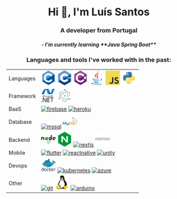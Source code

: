 <h1 align="center">Hi 👋, I'm Luís Santos</h1>
<h3 align="center">A developer from Portugal</h3>

<h5 align="center"> - I’m currently learning **Java Spring Boot**</h5>



<h3 align="center">Languages and tools I've worked with in the past:</h3>
<table align="center">
    <tr>
    </tr>
    <tr>
        <td>Languages</td>
        <td class="category-icons">
            <a href="https://www.cprogramming.com/" target="_blank" rel="noreferrer"><img
                    src="https://raw.githubusercontent.com/devicons/devicon/master/icons/c/c-original.svg" alt="c"
                    width="40" height="40" /></a>
            <a href="https://www.w3schools.com/cpp/" target="_blank" rel="noreferrer"><img
                    src="https://raw.githubusercontent.com/devicons/devicon/master/icons/cplusplus/cplusplus-original.svg"
                    alt="cplusplus" width="40" height="40" /></a>
            <a href="https://www.w3schools.com/cs/" target="_blank" rel="noreferrer"><img
                    src="https://raw.githubusercontent.com/devicons/devicon/master/icons/csharp/csharp-original.svg"
                    alt="csharp" width="40" height="40" /></a>
            <a href="https://www.java.com" target="_blank" rel="noreferrer"><img
                    src="https://raw.githubusercontent.com/devicons/devicon/master/icons/java/java-original.svg"
                    alt="java" width="40" height="40" /></a>
            <a href="https://developer.mozilla.org/en-US/docs/Web/JavaScript" target="_blank" rel="noreferrer"><img
                    src="https://raw.githubusercontent.com/devicons/devicon/master/icons/javascript/javascript-original.svg"
                    alt="javascript" width="40" height="40" /></a>
            <a href="https://www.python.org" target="_blank" rel="noreferrer"><img
                    src="https://raw.githubusercontent.com/devicons/devicon/master/icons/python/python-original.svg"
                    alt="python" width="40" height="40" /></a>
        </td>
    </tr>
    <tr>
        <td>Framework</td>
        <td class="category-icons">
            <a href="https://dotnet.microsoft.com/" target="_blank" rel="noreferrer"><img
                    src="https://raw.githubusercontent.com/devicons/devicon/master/icons/dot-net/dot-net-original-wordmark.svg"
                    alt="dotnet" width="40" height="40" /></a>
            <a href="https://www.electronjs.org" target="_blank" rel="noreferrer"><img
                    src="https://raw.githubusercontent.com/devicons/devicon/master/icons/electron/electron-original.svg"
                    alt="electron" width="40" height="40" /></a>
        </td>
    </tr>
    <tr>
        <td>BaaS</td>
        <td class="category-icons">
            <a href="https://firebase.google.com/" target="_blank" rel="noreferrer"><img
                    src="https://www.vectorlogo.zone/logos/firebase/firebase-icon.svg" alt="firebase" width="40"
                    height="40" /></a>
            <a href="https://heroku.com" target="_blank" rel="noreferrer"><img
                    src="https://www.vectorlogo.zone/logos/heroku/heroku-icon.svg" alt="heroku" width="40"
                    height="40" /></a>
        </td>
    </tr>
    <tr>
        <td>Database</td>
        <td class="category-icons">
            <a href="https://www.microsoft.com/en-us/sql-server" target="_blank" rel="noreferrer"><img
                    src="https://www.svgrepo.com/show/303229/microsoft-sql-server-logo.svg" alt="mssql" width="40"
                    height="40" /></a>
            <a href="https://www.mysql.com/" target="_blank" rel="noreferrer"><img
                    src="https://raw.githubusercontent.com/devicons/devicon/master/icons/mysql/mysql-original-wordmark.svg"
                    alt="mysql" width="40" height="40" /></a>
        </td>
    </tr>
    <tr>
        <td>Backend</td>
        <td class="category-icons">
            <a href="https://nodejs.org" target="_blank" rel="noreferrer"><img
                    src="https://raw.githubusercontent.com/devicons/devicon/master/icons/nodejs/nodejs-original-wordmark.svg"
                    alt="nodejs" width="40" height="40" /></a>
            <a href="https://www.nginx.com" target="_blank" rel="noreferrer"><img
                    src="https://raw.githubusercontent.com/devicons/devicon/master/icons/nginx/nginx-original.svg"
                    alt="nginx" width="40" height="40" /></a>
            <a href="https://nextjs.org/" target="_blank" rel="noreferrer"><img
                    src="https://cdn.worldvectorlogo.com/logos/nextjs-2.svg" alt="nextjs" width="40" height="40" /></a>
            <a href="https://expressjs.com" target="_blank" rel="noreferrer"><img
                    src="https://raw.githubusercontent.com/devicons/devicon/master/icons/express/express-original-wordmark.svg"
                    alt="express" width="40" height="40" /></a>
        </td>
    </tr>
    <tr>
        <td>Mobile</td>
        <td class="category-icons">
            <a href="https://flutter.dev" target="_blank" rel="noreferrer"><img
                    src="https://www.vectorlogo.zone/logos/flutterio/flutterio-icon.svg" alt="flutter" width="40"
                    height="40" /></a>
            <a href="https://reactnative.dev/" target="_blank" rel="noreferrer"><img
                    src="https://reactnative.dev/img/header_logo.svg" alt="reactnative" width="40" height="40" /></a>
            <a href="https://unity.com/" target="_blank" rel="noreferrer"><img
                    src="https://www.vectorlogo.zone/logos/unity3d/unity3d-icon.svg" alt="unity" width="40"
                    height="40" /></a>
        </td>
    </tr>
    <tr>
        <td>Devops</td>
        <td class="category-icons">
            <a href="https://www.docker.com/" target="_blank" rel="noreferrer"><img
                    src="https://raw.githubusercontent.com/devicons/devicon/master/icons/docker/docker-original-wordmark.svg"
                    alt="docker" width="40" height="40" /></a>
            <a href="https://kubernetes.io" target="_blank" rel="noreferrer"><img
                    src="https://www.vectorlogo.zone/logos/kubernetes/kubernetes-icon.svg" alt="kubernetes" width="40"
                    height="40" /></a>
            <a href="https://azure.microsoft.com/en-in/" target="_blank" rel="noreferrer"><img
                    src="https://www.vectorlogo.zone/logos/microsoft_azure/microsoft_azure-icon.svg" alt="azure"
                    width="40" height="40" /></a>
        </td>
    </tr>
    <tr>
        <td>Other</td>
        <td class="category-icons">
            <a href="https://git-scm.com/" target="_blank" rel="noreferrer"><img
                    src="https://www.vectorlogo.zone/logos/git-scm/git-scm-icon.svg" alt="git" width="40"
                    height="40" /></a>
            <a href="https://www.linux.org/" target="_blank" rel="noreferrer"><img
                    src="https://raw.githubusercontent.com/devicons/devicon/master/icons/linux/linux-original.svg"
                    alt="linux" width="40" height="40" /></a>
            <a href="https://www.arduino.cc/" target="_blank" rel="noreferrer"><img
                    src="https://cdn.worldvectorlogo.com/logos/arduino-1.svg" alt="arduino" width="40"
                    height="40" /></a>
        </td>
    </tr>
</table>
